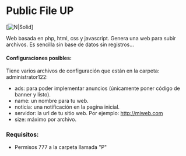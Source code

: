 # Public File UP

[![N|Solid](http://up.inforyou.es/images/logo.png)]

Web basada en  php, html, css y javascript.
Genera una web para subir archivos. Es sencilla sin base de datos sin registros...

#### Configuraciones posibles:

Tiene varios archivos de configuración que están en la carpeta: administrator122: 

- ads: para poder implementar anuncios (únicamente poner código de banner y listo).
- name: un nombre para tu web.
- noticia: una notificación en la pagina inicial.
- servidor: la url de tu sitio web. Por ejemplo: http://miweb.com
- size: máximo por archivo.

### Requisitos:

- Permisos 777 a la carpeta llamada "P"
